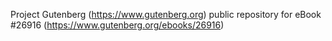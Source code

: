 Project Gutenberg (https://www.gutenberg.org) public repository for eBook #26916 (https://www.gutenberg.org/ebooks/26916)
